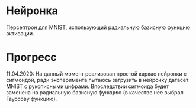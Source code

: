 # Нейронка

Персептрон для MNIST, использующий радиальную базисную функцию активации.

# Прогресс

11.04.2020: На данный момент реализован простой каркас нейронки с сигмоидой, ради эксперимента пытаюсь загрузить в нейронку датасет MNIST с рукописными цифрами. Впоследствии сигмоида будет заменена на радиальную базисную функцию (в качестве нее выбрал Гауссову функцию).
